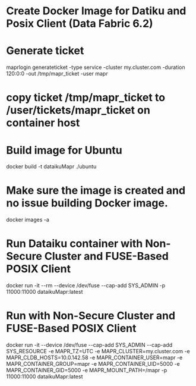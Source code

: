 
# Create Docker Image for Datiku and Posix Client (Data Fabric 6.2)

# Generate ticket
maprlogin generateticket -type service -cluster my.cluster.com -duration 120:0:0 -out /tmp/mapr_ticket -user mapr

# copy ticket /tmp/mapr_ticket to /user/tickets/mapr_ticket  on container host


# Build image for Ubuntu
docker build -t dataikuMapr ./ubuntu


# Make sure the image is created and no issue building Docker image.
docker images -a

# Run Dataiku container with Non-Secure Cluster and FUSE-Based POSIX Client
docker run -it --rm --device /dev/fuse --cap-add SYS_ADMIN -p 11000:11000  dataikuMapr:latest


# Run with Non-Secure Cluster and FUSE-Based POSIX Client
docker run -it --device /dev/fuse --cap-add SYS_ADMIN --cap-add SYS_RESOURCE -e MAPR_TZ=UTC -e MAPR_CLUSTER=my.cluster.com -e MAPR_CLDB_HOSTS=10.0.142.58 -e MAPR_CONTAINER_USER=mapr -e MAPR_CONTAINER_GROUP=mapr -e MAPR_CONTAINER_UID=5000 -e MAPR_CONTAINER_GID=5000 -e MAPR_MOUNT_PATH=/mapr -p 11000:11000 dataikuMapr:latest



